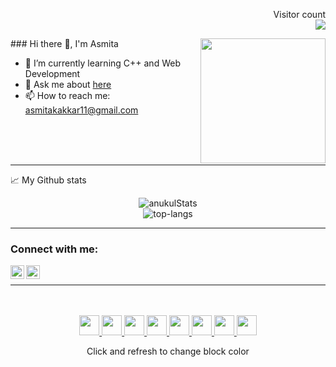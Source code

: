 <p align="right"> 
  Visitor count <br />
  <img src="https://profile-counter.glitch.me/AsmitaKakkar/count.svg" />
</p>
### Hi there 👋, I'm Asmita
<img height="200" align="right" src="https://media.giphy.com/media/L1R1tvI9svkIWwpVYr/giphy.gif">


- 🌱 I’m currently learning C++ and Web Development
- 💬 Ask me about [here](https://github.com/AsmitaKakkar/AsmitaKakkar/issues)
- 📫 How to reach me: asmitakakkar11@gmail.com


<br />
<br />
<br />


***
[instagram]: https://www.instagram.com/asmita_kakkar/
[linkedin]: https://www.linkedin.com/in/asmita-kakkar-445781195/



📈 My Github stats
<p align="center">
  <img src="https://github-readme-stats.vercel.app/api?username=AsmitaKakkar&theme=dark&show_icons=true" alt="anukulStats" />  <br>
  <img src="https://github-readme-stats.vercel.app/api/top-langs/?username=AsmitaKakkar&layout=compact&theme=dark" alt="top-langs" />
</p>
</p>

***

### Connect with me:


[<img align="left" alt="AsmitaKakkar | LinkedIn" width="22px" src="https://cdn.jsdelivr.net/npm/simple-icons@v3/icons/linkedin.svg" bgcolor="white" />][linkedin]
[<img align="left" alt="AsmitaKakkar | Instagram" width="22px" src="https://cdn.jsdelivr.net/npm/simple-icons@v3/icons/instagram.svg" bgcolor="white" />][instagram]
</p>
<br />

***
<div align="center">
    <br>
    <br>
    <a href="https://status.nmoo.dev/blocks/1">
        <img src="https://status.nmoo.dev/blocks/1" width="32" height="32">
    </a>
    <a href="https://status.nmoo.dev/blocks/2">
        <img src="https://status.nmoo.dev/blocks/2" width="32" height="32">
    </a>
    <a href="https://status.nmoo.dev/blocks/3">
        <img src="https://status.nmoo.dev/blocks/3" width="32" height="32">
    </a>
    <a href="https://status.nmoo.dev/blocks/4">
        <img src="https://status.nmoo.dev/blocks/4" width="32" height="32">
    </a>
    <a href="https://status.nmoo.dev/blocks/5">
        <img src="https://status.nmoo.dev/blocks/5" width="32" height="32">
    </a>
    <a href="https://status.nmoo.dev/blocks/6">
        <img src="https://status.nmoo.dev/blocks/6" width="32" height="32">
    </a>
    <a href="https://status.nmoo.dev/blocks/7">
        <img src="https://status.nmoo.dev/blocks/7" width="32" height="32">
    </a>
    <a href="https://status.nmoo.dev/blocks/8">
        <img src="https://status.nmoo.dev/blocks/8" width="32" height="32">
    </a>
    <p>Click and refresh to change block color</p>
    <br>
</div>
